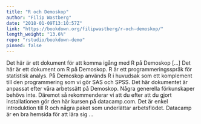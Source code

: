 ```yaml
---
title: "R och Demoskop"
author: "Filip Wastberg"
date: "2018-01-09T13:10:57Z"
link: "https://bookdown.org/filipwastberg/r-och-demoskop/"
length_weight: "13.6%"
repo: "rstudio/bookdown-demo"
pinned: false
---
```


Det här är ett dokument för att komma igång med R på Demoskop [...] Det här är ett dokument om R på Demoskop. R är ett programmeringsspråk för statistisk analys. På Demoskop används R i huvudsak som ett komplement till den programmering som vi gör SAS och SPSS. Det här dokumentet är anpassat efter våra arbetssätt på Demoskop. Några generella förkunskaper behövs inte. Däremot så rekommenderar vi att du efter att du gjort installationen gör den här kursen på datacamp.com. Det är enkel introduktion till R och några paket som underlättar arbetsflödet. Datacamp är en bra hemsida för att lära sig ...
